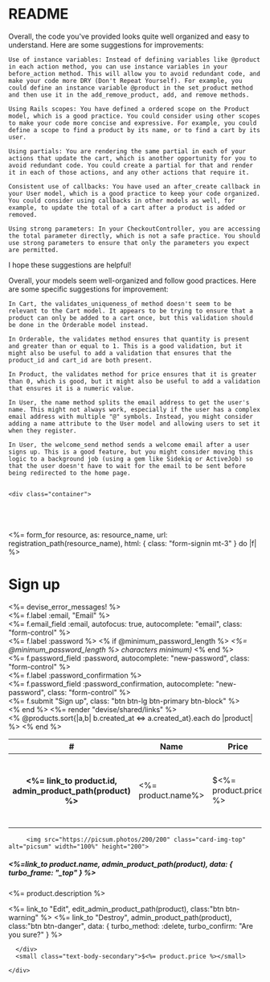 # README

Overall, the code you've provided looks quite well organized and easy to understand. Here are some suggestions for improvements:

    Use of instance variables: Instead of defining variables like @product in each action method, you can use instance variables in your before_action method. This will allow you to avoid redundant code, and make your code more DRY (Don't Repeat Yourself). For example, you could define an instance variable @product in the set_product method and then use it in the add_remove_product, add, and remove methods.

    Using Rails scopes: You have defined a ordered scope on the Product model, which is a good practice. You could consider using other scopes to make your code more concise and expressive. For example, you could define a scope to find a product by its name, or to find a cart by its user.

    Using partials: You are rendering the same partial in each of your actions that update the cart, which is another opportunity for you to avoid redundant code. You could create a partial for that and render it in each of those actions, and any other actions that require it.

    Consistent use of callbacks: You have used an after_create callback in your User model, which is a good practice to keep your code organized. You could consider using callbacks in other models as well, for example, to update the total of a cart after a product is added or removed.

    Using strong parameters: In your CheckoutController, you are accessing the total parameter directly, which is not a safe practice. You should use strong parameters to ensure that only the parameters you expect are permitted.

I hope these suggestions are helpful!


Overall, your models seem well-organized and follow good practices. Here are some specific suggestions for improvement:

    In Cart, the validates_uniqueness_of method doesn't seem to be relevant to the Cart model. It appears to be trying to ensure that a product can only be added to a cart once, but this validation should be done in the Orderable model instead.

    In Orderable, the validates method ensures that quantity is present and greater than or equal to 1. This is a good validation, but it might also be useful to add a validation that ensures that the product_id and cart_id are both present.

    In Product, the validates method for price ensures that it is greater than 0, which is good, but it might also be useful to add a validation that ensures it is a numeric value.

    In User, the name method splits the email address to get the user's name. This might not always work, especially if the user has a complex email address with multiple "@" symbols. Instead, you might consider adding a name attribute to the User model and allowing users to set it when they register.

    In User, the welcome_send method sends a welcome email after a user signs up. This is a good feature, but you might consider moving this logic to a background job (using a gem like Sidekiq or ActiveJob) so that the user doesn't have to wait for the email to be sent before being redirected to the home page.


    <div class="container">
  <div class="row">
    <div class="col-md-6 offset-md-3">
      <br><br><br>
      <%= form_for resource, as: resource_name, url: registration_path(resource_name), html: { class: "form-signin mt-3" } do |f| %>
        <h1 class="h3 mb-3 font-weight-normal text-center">Sign up</h1>
        <%= devise_error_messages! %>
        <div class="form-group">
          <%= f.label :email, "Email" %><br />
          <%= f.email_field :email, autofocus: true, autocomplete: "email", class: "form-control" %>
        </div>
        <div class="form-group">
          <%= f.label :password %>
          <% if @minimum_password_length %>
          <em><%= @minimum_password_length %> characters minimum)</em>
          <% end %><br />
          <%= f.password_field :password, autocomplete: "new-password", class: "form-control" %>
        </div>
        <div class="form-group">
          <%= f.label :password_confirmation %><br />
          <%= f.password_field :password_confirmation, autocomplete: "new-password", class: "form-control" %>
        </div>
        <div class="actions mt-5">
          <%= f.submit "Sign up", class: "btn btn-lg btn-primary btn-block" %>
        </div>
      <% end %>
      <%= render "devise/shared/links" %>
    </div>
  </div>
</div>

<!--
<%= f.label :email %><br />
<%= f.email_field :email, autofocus: true, autocomplete: "email" %>
-->


<div class="table-responsive">
  <table class="table table-striped">
    <thead>
      <tr>
        <th scope="col">#</th>
        <th scope="col">Name</th>
        <th scope="col">Price</th>
        <th scope="col">Actions</th>
      </tr>
    </thead>
    <tbody>
      <% @products.sort{|a,b| b.created_at <=> a.created_at}.each do |product| %>
        <tr>
          <th scope="row"><%= link_to product.id, admin_product_path(product) %></th>
          <td><%= product.name%></td>
          <td>$<%= product.price %></td>
          <td>
            <%= link_to "Edit", edit_admin_product_path(product) %>
            /
            <%= link_to "Destroy", admin_product_path(product), data: { turbo_method: :delete,
                                                                        turbo_confirm: "Are you sure?"
                                                                      } %>
          </td>
        </tr>
      <% end %>
    </tbody>
  </table> 
</div>


         <img src="https://picsum.photos/200/200" class="card-img-top" alt="picsum" width="100%" height="200">
  <div class="card-body">
    <h5 class="card-title"><%=link_to product.name, admin_product_path(product), data: { turbo_frame: "_top" } %></h5>
    <p class="card-text"><%= product.description %></p>
    <div class="d-flex justify-content-between align-items-center">
      <div>
      <%= link_to "Edit", edit_admin_product_path(product), class:"btn btn-warning" %> 
      <%= link_to "Destroy", admin_product_path(product), class:"btn btn-danger", data: { turbo_method: :delete,
                                                                                           turbo_confirm: "Are you sure?"
                                                                                          } %>
       
      </div>
      <small class="text-body-secondary">$<%= product.price %></small>
      
    </div>
  </div>